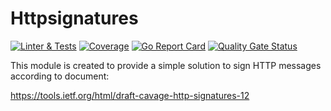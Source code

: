# Httpsignatures

[![Linter & Tests](https://github.com/igor-pavlenko/httpsignatures/workflows/linter%20&%20tests/badge.svg?branch=master)](https://github.com/igor-pavlenko/httpsignatures/actions)
[![Coverage](http://gocover.io/_badge/github.com/igor-pavlenko/httpsignatures?0)](http://gocover.io/github.com/igor-pavlenko/httpsignatures)
[![Go Report Card](https://goreportcard.com/badge/github.com/igor-pavlenko/httpsignatures)](https://goreportcard.com/report/github.com/igor-pavlenko/httpsignatures)
[![Quality Gate Status](https://sonarcloud.io/api/project_badges/measure?project=igor-pavlenko_httpsignatures&metric=alert_status)](https://sonarcloud.io/dashboard?id=igor-pavlenko_httpsignatures)

This module is created to provide a simple solution to sign HTTP messages according to document:

https://tools.ietf.org/html/draft-cavage-http-signatures-12
